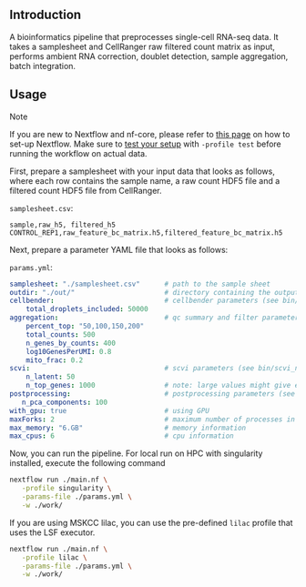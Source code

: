 ## Introduction

A bioinformatics pipeline that preprocesses single-cell RNA-seq data. It takes a samplesheet and CellRanger raw filtered count matrix as input, performs ambient RNA correction, doublet detection, sample aggregation, batch integration.

## Usage

> [!NOTE]
> If you are new to Nextflow and nf-core, please refer to [this page](https://nf-co.re/docs/usage/installation) on how to set-up Nextflow. Make sure to [test your setup](https://nf-co.re/docs/usage/introduction#how-to-run-a-pipeline) with `-profile test` before running the workflow on actual data.

First, prepare a samplesheet with your input data that looks as follows, where each row contains the sample name, a raw count HDF5 file and a filtered count HDF5 file from CellRanger.

`samplesheet.csv`:
```csv
sample,raw_h5, filtered_h5
CONTROL_REP1,raw_feature_bc_matrix.h5,filtered_feature_bc_matrix.h5
```

Next, prepare a parameter YAML file that looks as follows:

`params.yml`:
```yaml
samplesheet: "./samplesheet.csv"      # path to the sample sheet
outdir: "./out/"                      # directory containing the outputs
cellbender:                           # cellbender parameters (see bin/cellbender.py)
    total_droplets_included: 50000
aggregation:                          # qc summary and filter parameters (see bin/aggregation.py)
    percent_top: "50,100,150,200"
    total_counts: 500
    n_genes_by_counts: 400
    log10GenesPerUMI: 0.8
    mito_frac: 0.2
scvi:                                 # scvi parameters (see bin/scvi_norm.py)
    n_latent: 50
    n_top_genes: 1000                 # note: large values might give error in writing h5ad
postprocessing:                       # postprocessing parameters (see bin/postprocessing.py)
   n_pca_components: 100
with_gpu: true                        # using GPU
maxForks: 2                           # maximum number of processes in parallel (e.g # of GPU)
max_memory: "6.GB"                    # memory information
max_cpus: 6                           # cpu information
```

Now, you can run the pipeline. For local run on HPC with singularity installed, execute the following command

```bash
nextflow run ./main.nf \
   -profile singularity \
   -params-file ./params.yml \
   -w ./work/
```

If you are using MSKCC lilac, you can use the pre-defined `lilac` profile that uses the LSF executor.
```bash
nextflow run ./main.nf \
   -profile lilac \
   -params-file ./params.yml \
   -w ./work/
```
